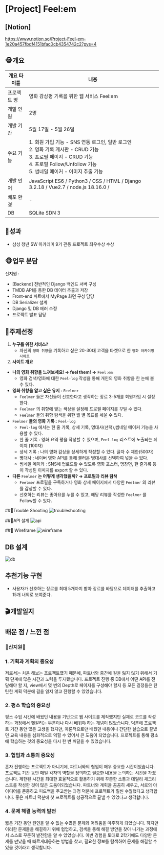 # [Project] Feel:em

## [Notion]
https://www.notion.so/Project-Feel-em-1e20a457fbdf4151bfac0cb4354742c2?pvs=4
## 🐵개요
| 개요 타이틀 | 내용 |
| --- | --- |
| 프로젝트 명 | 영화 감상평 기록을 위한 웹 서비스 Feel:em |
| 개발 인원 | 2명 |
| 개발 기간  | 5월 17일 - 5월 26일 |
| 주요 기능  | 1. 회원 가입 기능 - SNS 연동 로그인, 일반 로그인 <br> 2. 영화 기록 게시판 - CRUD 기능 <br> 3. 프로필 페이지 - CRUD 기능 <br> 4. 프로필 Follow/Unfollow 기능 <br> 5. 썸네일 메이커 - 이미지 추출 기능  |
| 개발 언어 | JavaScript ES6 / Python3 / CSS / HTML / Django 3.2.18 / Vue2.7 / node.js 18.16.0 /  |
| 배포 환경 | -  |
| DB | SQLite SDN 3 |

## 🥇성과 
- 삼성 청년 SW 아카데미 9기 관통 프로젝트 최우수상 수상

## 🐵업무 분담
신지원 : 
- [Backend] 전반적인 Django 백엔드 서버 구성
- TMDB API를 통한 DB 데이터 추출과 저장
- Front-end 파트에서 MyPage 화면 구성 담당
- DB Serializer 설계
- Django 및 DB 에러 수정
- 프로젝트 발표 담당

## 🙊주제선정 
1. **누구를 위한 서비스?**
    - 자신의 `영화 취향`을 기록하고 싶은 20-30대 고객을 타겟으로 한 `영화 아카이빙 사이트`
2. **사이트 개요**
- **나의 영화 취향을 느껴보세요! → feel them! →** `Feel:em`
    - 영화 검색/영화에 대한 `Feel-log` 작성을 통해 개인의 영화 취향을 한 눈에 볼 수 있다.
- **영화 취향을 알고 싶은 유저**  : `Feelmer`
    - `Feelmer` 들은 자신들이 선호한다고 생각하는 장르 3-5개를 회원가입 시 설정한다.
    - `Feelmer` 의 취향에 맞는 색상을 설정해 프로필 페이지를 꾸밀 수 있다.
    - `Feelmer` 들의 취향 탐색을 위한 월 별 목표를 세울 수 있다.
- `Feelmer` **들의 영화 기록 :** `Feel-log`
    - `Feel-log` 에서는 한 줄 기록, 상세 기록, 명대사(선택),썸네일 메이커 기능을 사용할 수 있다.
    - 한 줄 기록 : 영화 요약 평을 작성할 수 있으며, `Feel-log` 리스트에 노출되는 페이지 
    (100자)
    - 상세 기록 : 나의 영화 감상을 상세하게 작성할 수 있다. 글자 수 제한(500자)
    - 명대사 : 네이버 영화 API를 통해 불러온 명대사를 선택하여 넣을 수 있다.
    - 썸네일 메이커 : SNS에 업로드할 수 있도록 영화 포스터, 명장면, 한 줄기록 등이 작성된 이미지를 export 할 수 있다.
- **다른** `Feelmer` **는 어떻게 생각했을까? →  프로필과 리뷰 탐색**
    - `Feelmer` 프로필을 구독하거나 영화 상세 페이지에서 다양한 `Feelmer` 의 리뷰를 감상할 수 있다.
    - 선호하는 리뷰는 좋아요를 누를 수 있고, 해당 리뷰를 작성한 `Feelmer` 를 Follow할 수 있다.

##🙉Trouble Shooting
![troubleshooting](/img/troubleshooting.png)

##🙈API 설계
![api](img/api.png)

##🙉 Wireframe
![wireframe](/img/wireframe.png)

## DB 설계
![db](img/db.png)

## 추천기능 구현
- 사용자가 선호하는 장르를 최대 5개까지 받아 장르를 바탕으로 데이터를 추출하고 15개 내외로 보여준다.  


## 🎬개발일지

## 배운 점 / 느낀 점

### 🌲신지원🌲

### 1. 기획과 계획의 중요성

저로서는 처음 해보는 프로젝트였기 때문에, 파트너와 중간에 길을 잃지 않기 위해서 기획 단계에 많은 시간과 노력을 투자했습니다. 프로젝트 진행 중 DB에서 어떤 API를 전달해야 할 지, view에서 몇 번의 Depth로 페이지를 구성해야 할지 등 모든 결정들은 탄탄한 계획 덕분에 길을 잃지 않고 진행할 수 있었습니다. 

### 2. 평소 학습의 중요성

평소 수업 시간에 배웠던 내용을 기반으로 웹 사이트를 제작했지만 실제로 코드를 작성하는 과정에서 헷갈리는 부분이나 다시 배워야 하는 개념이 많았습니다. 덕분에 프로젝트 기간 동안 많은 고생을 했지만, 이론적으로만 배웠던 내용이나 간단한 실습으로 끝냈던 교육 내용을 심화적으로 익힐 수 있어서 큰 도움이 되었습니다. 프로젝트를 통해 평소에 학습하는 것의 중요성을 다시 한 번 깨달을 수 있었습니다.

### 3. 협업과 소통의 중요성

혼자 진행하는 프로젝트가 아니기에, 파트너와의 협업이 매우 중요한 시간이었습니다. 프로젝트 기간 동안 매일 각자의 역할을 정의하고 필요한 내용을 논의하는 시간을 가졌습니다. 제한된 시간을 최대한 효율적으로 활용하기 위해 꾸준한 소통과 데일리 체크리스트를  작성한 것이 많은 도움이되었습니다. 파트너와 계획을 꼼꼼히 세우고, 서로의 아이디어를 존중하고 피드백을 주고받는 과정 덕분에 프로젝트가 훨씬 수월했다고 생각합니다. 좋은 파트너 덕분에 첫 프로젝트를 성공적으로 끝낼 수 있었다고 생각합니다. 

### 4. 문제 해결 능력의 발전

짧은 기간 동안 원인을 알 수 없는 수많은 문제와 어려움을 마주하게 되었습니다. 하지만 이러한 문제들을 해결하기 위해 협업하고, 검색을 통해 해결 방안을 찾아 나가는 과정에서 스스로 꾸준히 발전함을 알 수 있었습니다. 이번 경험을 토대로 2학기에도 다양한 문제를 만났을 때 빠르게대응하는 방법을 찾고, 필요한 정보를 탐색하여 문제를 해결할 수 있을 것이라고 생각합니다. 

